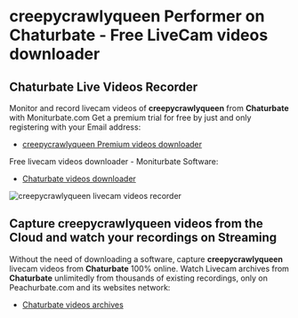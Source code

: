 # creepycrawlyqueen Performer on Chaturbate - Free LiveCam videos downloader

## Chaturbate Live Videos Recorder

Monitor and record livecam videos of **creepycrawlyqueen** from **Chaturbate** with Moniturbate.com
Get a premium trial for free by just and only registering with your Email address:
* [creepycrawlyqueen Premium videos downloader](https://moniturbate.com/request-demo-licence-key.html)

Free livecam videos downloader - Moniturbate Software:
* [Chaturbate videos downloader](https://moniturbate.com/moniturbate-download-software.html)

![creepycrawlyqueen livecam videos recorder](https://peachurnet.com/templates/moniturbate-software.png)


## Capture creepycrawlyqueen videos from the Cloud and watch your recordings on Streaming

Without the need of downloading a software, capture **creepycrawlyqueen** livecam videos from **Chaturbate** 100% online.
Watch Livecam archives from **Chaturbate** unlimitedly from thousands of existing recordings, only on Peachurbate.com and its websites network:
* [Chaturbate videos archives](https://peachurnet.com/)